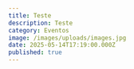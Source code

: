 ```yaml
---
title: Teste
description: Teste
category: Eventos
image: /images/uploads/images.jpg
date: 2025-05-14T17:19:00.000Z
published: true
---
```

